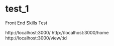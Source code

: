 # test_1
Front End Skills Test


http://localhost:3000/
http://localhost:3000/home
http://localhost:3000/view/:id


